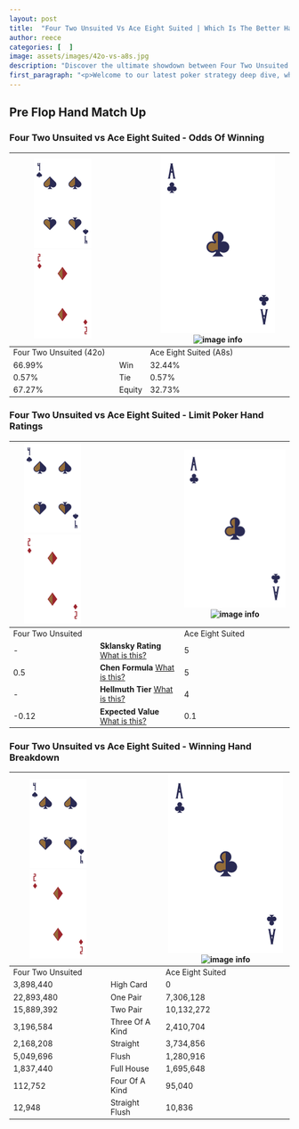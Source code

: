 ```yaml
---
layout: post
title:  "Four Two Unsuited Vs Ace Eight Suited | Which Is The Better Hand In Poker? A Complete Guide"
author: reece
categories: [  ]
image: assets/images/42o-vs-a8s.jpg
description: "Discover the ultimate showdown between Four Two Unsuited and Ace Eight Suited in poker! Uncover the odds, strategies, and scenarios where one hand triumphs over the other. Get ready to up your poker game with this thrilling analysis."
first_paragraph: "<p>Welcome to our latest poker strategy deep dive, where we're pitting two distinct hands against each other in a high-stakes showdown: Four Two Unsuited vs Ace Eight Suited.</p><p>In the dynamic world of poker, every decision counts, and knowing which hand holds the upper hand is key to your success at the table.</p><p>In this article, we'll dissect these two hands, explore the scenarios where one dominates the other, and equip you with the knowledge to make strategic choices that can tip the odds in your favor.</p><p>Get ready to unravel the intriguing dynamics of these poker hands and elevate your game to new heights.</p>"
---
```




[comment]: # (sp0)

## Pre Flop Hand Match Up

<div class="table hand-ratings" markdown="1"> 



### Four Two Unsuited vs Ace Eight Suited - Odds Of Winning


    
| ![image info](assets/images/hand1/4.png) ![image info](assets/images/hand1/2o.png) |  | ![image info](assets/images/hand2/A.png) ![image info](assets/images/hand2/8s.png) |
| -------- | -------- | -------- |
| Four Two Unsuited (42o) |  | Ace Eight Suited (A8s) |
| 66.99% | Win | 32.44% |
| 0.57% | Tie | 0.57% |
| 67.27% | Equity | 32.73% |




[comment]: # (sp1)



### Four Two Unsuited vs Ace Eight Suited - Limit Poker Hand Ratings


    
| ![image info](assets/images/hand1/4.png) ![image info](assets/images/hand1/2o.png) |  | ![image info](assets/images/hand2/A.png) ![image info](assets/images/hand2/8s.png) |
| -------- | -------- | -------- |
| Four Two Unsuited |  | Ace Eight Suited |
| - | **Sklansky Rating** [What is this?](/sklansky-rating-explained) | 5 |
| 0.5 | **Chen Formula** [What is this?](/chen-formula-explained) | 5 |
| - | **Hellmuth Tier** [What is this?](/Hellmuth-tier-explained) | 4 |
| -0.12 | **Expected Value** [What is this?](/expected-value-explained) | 0.1 |




[comment]: # (sp2)



### Four Two Unsuited vs Ace Eight Suited - Winning Hand Breakdown


    
| ![image info](assets/images/hand1/4.png) ![image info](assets/images/hand1/2o.png) |  | ![image info](assets/images/hand2/A.png) ![image info](assets/images/hand2/8s.png) |
| -------- | -------- | -------- |
| Four Two Unsuited |  | Ace Eight Suited |
| 3,898,440 | High Card | 0 |
| 22,893,480 | One Pair | 7,306,128 |
| 15,889,392 | Two Pair | 10,132,272 |
| 3,196,584 | Three Of A Kind | 2,410,704 |
| 2,168,208 | Straight | 3,734,856 |
| 5,049,696 | Flush | 1,280,916 |
| 1,837,440 | Full House | 1,695,648 |
| 112,752 | Four Of A Kind | 95,040 |
| 12,948 | Straight Flush | 10,836 |




[comment]: # (sp3)



</div>

[comment]: # (sp4)



[comment]: # (sp5)

